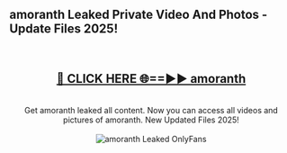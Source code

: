 <h2>amoranth Leaked Private Video And Photos - Update Files 2025!</h2>
<br>
<div align="center">
<h2><a href="https://top-ai-tools.click/QrbHav" rel="nofollow">🔴 CLICK HERE 🌐==►► amoranth</a></h2>
<br>
Get amoranth leaked all content. Now you can access all videos and pictures of amoranth. New Updated Files 2025!
<br>
<br>
<a href="https://top-ai-tools.click/QrbHav" rel="nofollow" data-target="animated-image.originalLink"><img src="https://i.ibb.co.com/WyWwxjT/player-gif2.gif" alt="amoranth Leaked  OnlyFans" style="max-width: 100%; display: inline-block;" data-target="animated-image.originalImage"></a>
</div>
<br>